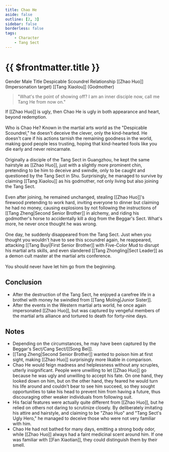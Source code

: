 ```yaml
---
title: Chao He
aside: false
outline: [2, 3]
sidebar: false
borderless: false
tags:
    - Character
    - Tang Sect
---
```


# {{ $frontmatter.title }}

<ChTabs position="bottom">
    <ChTab title="Chao He">
        <Ch
            src='/images/characters/special208/normal.webp' 
            position='right'/>
        <ChName nameZh='晁和' nameEn='Chao He' position='right' />
        <ChTable>
            <ChTr>
                <ChTd isTitle=true>
                    Gender
                </ChTd>
                <ChTd>
                    Male
                </ChTd>
            </ChTr>
            <ChTr>
				<ChTd isTitle=true>
					Title
				</ChTd>
				<ChTd>
					Despicable Scoundrel
				</ChTd>
			</ChTr>
            <ChTr>
                <ChTd isTitle=true position='center'>
                    Relationship
                </ChTd>
            </ChTr>
            <ChTr>
                <ChTd position='center'>
                    [[Zhao Huo]] (Impersonation target)
                </ChTd>
            </ChTr>
            <ChTr>
                <ChTd position='center'>  
                    [[Tang Xiaolou]] (Godmother)
                </ChTd>
            </ChTr>
        </ChTable>
    </ChTab>
</ChTabs>

> "What's the point of showing off? I am an inner disciple now, call me Tang He from now on."

If [[Zhao Huo]] is ugly, then Chao He is ugly in both appearance and heart, beyond redemption.
<br><br>
Who is Chao He? Known in the martial arts world as the "Despicable Scoundrel," he doesn't deceive the clever, only the kind-hearted. He doesn't care if his actions tarnish the remaining goodness in the world, making good people less trusting, hoping that kind-hearted fools like you die early and never reincarnate.
<br><br>
Originally a disciple of the Tang Sect in Guangzhou, he kept the same hairstyle as [[Zhao Huo]], just with a slightly more prominent chin, pretending to be him to deceive and swindle, only to be caught and questioned by the Tang Sect in Shu. Surprisingly, he managed to survive by claiming [[Tang Xiaolou]] as his godmother, not only living but also joining the Tang Sect.
<br><br>
Even after joining, he remained unchanged, stealing [[Zhao Huo]]'s firewood pretending to work hard, inviting everyone to dinner but claiming he had no money, causing explosions by not following the instructions of [[Tang Zheng|Second Senior Brother]] in alchemy, and riding his godmother's horse to accidentally kill a dog from the Beggar's Sect. What's more, he never once thought he was wrong.
<br><br>
One day, he suddenly disappeared from the Tang Sect. Just when you thought you wouldn't have to see this scoundrel again, he reappeared, attacking [[Tang Buyi|First Senior Brother]] with Five-Color Mud to disrupt his martial arts skills, and even slandered [[Tang Zhongling|Sect Leader]] as a demon cult master at the martial arts conference.
<br><br>
You should never have let him go from the beginning.

## Conclusion

-   After the destruction of the Tang Sect, he enjoyed a carefree life in a brothel with money he swindled from [[Tang Moling|Junior Sister]].
-   After the events in the Western martial arts world, he once again impersonated [[Zhao Huo]], but was captured by vengeful members of the martial arts alliance and tortured to death for forty-nine days.

## Notes

-   Depending on the circumstances, he may have been captured by the Beggar's Sect/Cang Sect/[[Song Bei]].
-   [[Tang Zheng|Second Senior Brother]] wanted to poison him at first sight, making [[Zhao Huo]] surprisingly more likable in comparison.
-   Chao He would feign madness and helplessness without any scruples, utterly insignificant. People were unwilling to let [[Zhao Huo]] go because he was ugly and unwilling to accept his fate. On one hand, they looked down on him, but on the other hand, they feared he would turn his life around and couldn't bear to see him succeed, so they sought opportunities to take his head to prevent him from having a future, thus discouraging other weaker individuals from following suit. 
-   His facial features were actually quite different from [[Zhao Huo]], but he relied on others not daring to scrutinize closely. By deliberately imitating his attire and hairstyle, and claiming to be "Zhao Huo" and "Tang Sect's Ugly Hero," he managed to deceive those who were not very familiar with him.
-   Chao He had not bathed for many days, emitting a strong body odor, while [[Zhao Huo]] always had a faint medicinal scent around him. If one was familiar with [[Fan Xiaotian]], they could distinguish them by their smell.

[^1]: PTT C Chat - [Re: \[Hero\] How to explain that Chao He did not face discrimination based on appearance?](https://www.ptt.cc/bbs/C_Chat/M.1725289496.A.4B8.html)